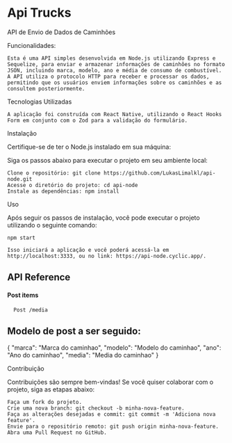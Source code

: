 
# Api Trucks

API de Envio de Dados de Caminhões

Funcionalidades:

    Esta é uma API simples desenvolvida em Node.js utilizando Express e Sequelize, para enviar e armazenar informações de caminhões no formato JSON, incluindo marca, modelo, ano e média de consumo de combustível. A API utiliza o protocolo HTTP para receber e processar os dados, permitindo que os usuários enviem informações sobre os caminhões e as consultem posteriormente.

   
Tecnologias Utilizadas

    A aplicação foi construída com React Native, utilizando o React Hooks Form em conjunto com o Zod para a validação do formulário.


Instalação

Certifique-se de ter o Node.js instalado em sua máquina:


Siga os passos abaixo para executar o projeto em seu ambiente local:

    Clone o repositório: git clone https://github.com/LukasLimalkl/api-node.git
    Acesse o diretório do projeto: cd api-node
    Instale as dependências: npm install
Uso

Após seguir os passos de instalação, você pode executar o projeto utilizando o seguinte comando:

    npm start

    Isso iniciará a aplicação e você poderá acessá-la em http://localhost:3333, ou no link: https://api-node.cyclic.app/.



## API Reference

#### Post  items

```http
  Post /media
```

## Modelo de post a ser seguido:

{
  "marca": "Marca do caminhao",
  "modelo": "Modelo do caminhao",
  "ano": "Ano do caminhao",
  "media": "Media do caminhao"
}


Contribuição

Contribuições são sempre bem-vindas! Se você quiser colaborar com o projeto, siga as etapas abaixo:

    Faça um fork do projeto.
    Crie uma nova branch: git checkout -b minha-nova-feature.
    Faça as alterações desejadas e commit: git commit -m 'Adiciona nova feature'.
    Envie para o repositório remoto: git push origin minha-nova-feature.
    Abra uma Pull Request no GitHub.
